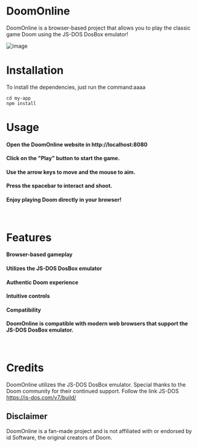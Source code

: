 # DoomOnline
DoomOnline is a browser-based project that allows you to play the classic game Doom using the JS-DOS DosBox emulator!

![image](https://github.com/AkinoriKoerich/DoomOnline/assets/119367977/7a1aa2e8-9f6d-45ea-b63d-8d2b7337afb5)

# Installation
To install the dependencies, just run the command:aaaa

```
cd my-app
npm install
```

# Usage
#### Open the DoomOnline website in http://localhost:8080
#### Click on the "Play" button to start the game.
#### Use the arrow keys to move and the mouse to aim.
#### Press the spacebar to interact and shoot.
#### Enjoy playing Doom directly in your browser!

<br>

# Features
#### Browser-based gameplay
#### Utilizes the JS-DOS DosBox emulator
#### Authentic Doom experience
#### Intuitive controls
#### Compatibility
#### DoomOnline is compatible with modern web browsers that support the JS-DOS DosBox emulator.

<br>

# Credits
DoomOnline utilizes the JS-DOS DosBox emulator. Special thanks to the Doom community for their continued support.
Follow the link JS-DOS https://js-dos.com/v7/build/

## Disclaimer
DoomOnline is a fan-made project and is not affiliated with or endorsed by id Software, the original creators of Doom.
